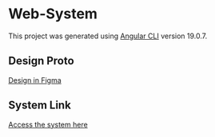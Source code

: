 # Web-System

This project was generated using [Angular CLI](https://github.com/angular/angular-cli) version 19.0.7.

## Design Proto

[Design in Figma](https://www.figma.com/proto/Qb5YsGSR1AcT9ONUHKk526/System-Web?node-id=1-5&t=Z0pGnRgHZapHDYrB-1)

## System Link

[Access the system here](https://gtsystem.netlify.app)
